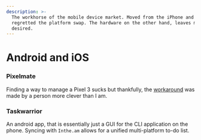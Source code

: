 ```yaml
---
description: >-
  The workhorse of the mobile device market. Moved from the iPhone and haven't
  regretted the platform swap. The hardware on the other hand, leaves much to be
  desired.
---
```


# Android and iOS

### Pixelmate

Finding a way to manage a Pixel 3 sucks but thankfully, the [workaround](https://github.com/eladnava/pixelmate) was made by a person more clever than I am. 

### Taskwarrior 

An android app, that is essentially just a GUI for the CLI application on the phone. Syncing with `Inthe.am` allows for a unified multi-platform to-do list. 









